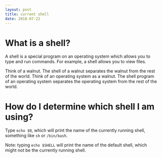 ```yaml
---
layout: post
title: current shell
date: 2018-07-22
---
```


# What is a shell?

A shell is a special program on an operating system which allows you to type and run commands. For example, a shell allows you to view files.

Think of a walnut. The shell of a walnut separates the walnut from the rest of the world. Think of an operating system as a walnut. The shell program of an operating system separates the operating system from the rest of the world.

# How do I determine which shell I am using?

Type ```echo $0```, which will print the name of the currently running shell, something like ```sh``` or ```/bin/bash```.

Note: typing ```echo $SHELL``` will print the name of the default shell, which might not be the currently running shell.
